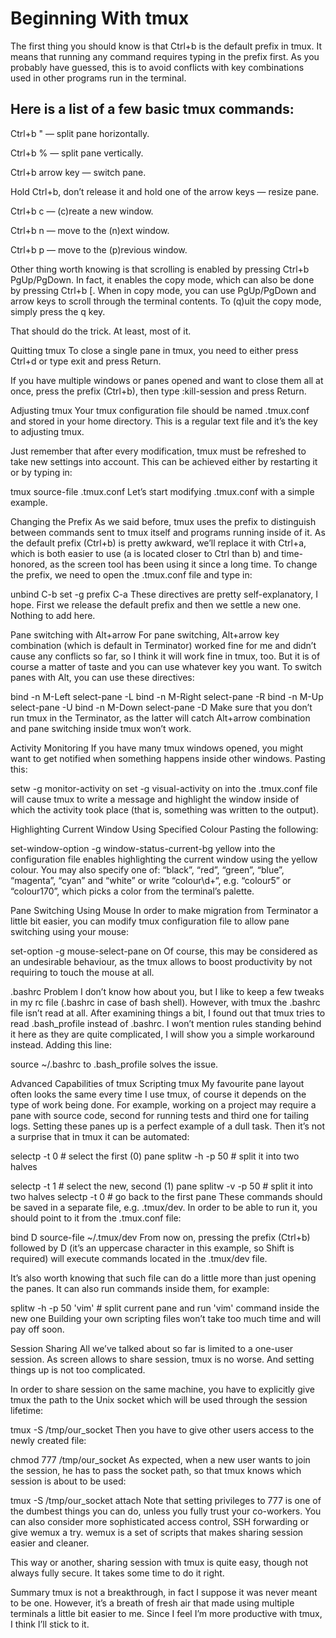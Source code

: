 # Beginning With tmux

The first thing you should know is that Ctrl+b is the default prefix in tmux. It means that running any command requires typing in the prefix first. As you probably have guessed, this is to avoid conflicts with key combinations used in other programs run in the terminal.

## Here is a list of a few basic tmux commands:

 Ctrl+b " — split pane horizontally.
 
 Ctrl+b % — split pane vertically.
 
 Ctrl+b arrow key — switch pane.
 
Hold Ctrl+b, don’t release it and hold one of the arrow keys — resize pane.

 Ctrl+b c — (c)reate a new window.
 
 Ctrl+b n — move to the (n)ext window.
 
 Ctrl+b p — move to the (p)revious window.
 
Other thing worth knowing is that scrolling is enabled by pressing Ctrl+b PgUp/PgDown. In fact, it enables the copy mode, which can also be done by pressing Ctrl+b [. When in copy mode, you can use PgUp/PgDown and arrow keys to scroll through the terminal contents. To (q)uit the copy mode, simply press the q key.

That should do the trick. At least, most of it.

Quitting tmux
To close a single pane in tmux, you need to either press Ctrl+d or type exit and press Return.

If you have multiple windows or panes opened and want to close them all at once, press the prefix (Ctrl+b), then type :kill-session and press Return.

Adjusting tmux
Your tmux configuration file should be named .tmux.conf and stored in your home directory. This is a regular text file and it’s the key to adjusting tmux.

Just remember that after every modification, tmux must be refreshed to take new settings into account. This can be achieved either by restarting it or by typing in:

tmux source-file .tmux.conf
Let’s start modifying .tmux.conf with a simple example.

Changing the Prefix
As we said before, tmux uses the prefix to distinguish between commands sent to tmux itself and programs running inside of it. As the default prefix (Ctrl+b) is pretty awkward, we’ll replace it with Ctrl+a, which is both easier to use (a is located closer to Ctrl than b) and time-honored, as the screen tool has been using it since a long time. To change the prefix, we need to open the .tmux.conf file and type in:

unbind C-b
set -g prefix C-a
These directives are pretty self-explanatory, I hope. First we release the default prefix and then we settle a new one. Nothing to add here.

Pane switching with Alt+arrow
For pane switching, Alt+arrow key combination (which is default in Terminator) worked fine for me and didn’t cause any conflicts so far, so I think it will work fine in tmux, too. But it is of course a matter of taste and you can use whatever key you want. To switch panes with Alt, you can use these directives:

bind -n M-Left select-pane -L
bind -n M-Right select-pane -R
bind -n M-Up select-pane -U
bind -n M-Down select-pane -D
Make sure that you don’t run tmux in the Terminator, as the latter will catch Alt+arrow combination and pane switching inside tmux won’t work.

Activity Monitoring
If you have many tmux windows opened, you might want to get notified when something happens inside other windows. Pasting this:

setw -g monitor-activity on
set -g visual-activity on
into the .tmux.conf file will cause tmux to write a message and highlight the window inside of which the activity took place (that is, something was written to the output).

Highlighting Current Window Using Specified Colour
Pasting the following:

set-window-option -g window-status-current-bg yellow
into the configuration file enables highlighting the current window using the yellow colour. You may also specify one of: “black”, “red”, “green”, “blue”, “magenta”, “cyan” and “white” or write “colour\d+“, e.g. “colour5” or “colour170”, which picks a color from the terminal’s palette.

Pane Switching Using Mouse
In order to make migration from Terminator a little bit easier, you can modify tmux configuration file to allow pane switching using your mouse:

set-option -g mouse-select-pane on
Of course, this may be considered as an undesirable behaviour, as the tmux allows to boost productivity by not requiring to touch the mouse at all.

.bashrc Problem
I don’t know how about you, but I like to keep a few tweaks in my rc file (.bashrc in case of bash shell). However, with tmux the .bashrc file isn’t read at all. After examining things a bit, I found out that tmux tries to read .bash_profile instead of .bashrc. I won’t mention rules standing behind it here as they are quite complicated, I will show you a simple workaround instead. Adding this line:

source ~/.bashrc
to .bash_profile solves the issue.

Advanced Capabilities of tmux
Scripting tmux
My favourite pane layout often looks the same every time I use tmux, of course it depends on the type of work being done. For example, working on a project may require a pane with source code, second for running tests and third one for tailing logs. Setting these panes up is a perfect example of a dull task. Then it’s not a surprise that in tmux it can be automated:

selectp -t 0 # select the first (0) pane
splitw -h -p 50 # split it into two halves

selectp -t 1 # select the new, second (1) pane
splitw -v -p 50 # split it into two halves
selectp -t 0 # go back to the first pane
These commands should be saved in a separate file, e.g. .tmux/dev. In order to be able to run it, you should point to it from the .tmux.conf file:

bind D source-file ~/.tmux/dev
From now on, pressing the prefix (Ctrl+b) followed by D (it’s an uppercase character in this example, so Shift is required) will execute commands located in the .tmux/dev file.

It’s also worth knowing that such file can do a little more than just opening the panes. It can also run commands inside them, for example:

splitw -h -p 50 'vim' # split current pane and run 'vim' command inside the new one
Building your own scripting files won’t take too much time and will pay off soon.

Session Sharing
All we’ve talked about so far is limited to a one-user session. As screen allows to share session, tmux is no worse. And setting things up is not too complicated.

In order to share session on the same machine, you have to explicitly give tmux the path to the Unix socket which will be used through the session lifetime:

tmux -S /tmp/our_socket
Then you have to give other users access to the newly created file:

chmod 777 /tmp/our_socket
As expected, when a new user wants to join the session, he has to pass the socket path, so that tmux knows which session is about to be used:

tmux -S /tmp/our_socket attach
Note that setting privileges to 777 is one of the dumbest things you can do, unless you fully trust your co-workers. You can also consider more sophisticated access control, SSH forwarding or give wemux a try. wemux is a set of scripts that makes sharing session easier and cleaner.

This way or another, sharing session with tmux is quite easy, though not always fully secure. It takes some time to do it right.

Summary
tmux is not a breakthrough, in fact I suppose it was never meant to be one. However, it’s a breath of fresh air that made using multiple terminals a little bit easier to me. Since I feel I’m more productive with tmux, I think I’ll stick to it.

